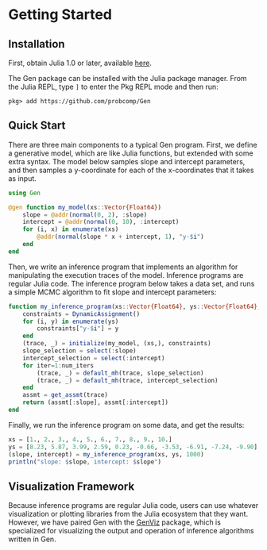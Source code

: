 # Getting Started

## Installation

First, obtain Julia 1.0 or later, available [here](https://julialang.org/downloads/).

The Gen package can be installed with the Julia package manager. From the Julia REPL, type `]` to enter the Pkg REPL mode and then run:
```
pkg> add https://github.com/probcomp/Gen
```

## Quick Start

There are three main components to a typical Gen program.
First, we define a generative model, which are like Julia functions, but extended with some extra syntax.
The model below samples slope and intercept parameters, and then samples a y-coordinate for each of the x-coordinates that it takes as input.

```julia
using Gen

@gen function my_model(xs::Vector{Float64})
    slope = @addr(normal(0, 2), :slope)
    intercept = @addr(normal(0, 10), :intercept)
    for (i, x) in enumerate(xs)
        @addr(normal(slope * x + intercept, 1), "y-$i")
    end
end
```

Then, we write an inference program that implements an algorithm for manipulating the execution traces of the model.
Inference programs are regular Julia code.
The inference program below takes a data set, and runs a simple MCMC algorithm to fit slope and intercept parameters:

```julia
function my_inference_program(xs::Vector{Float64}, ys::Vector{Float64}, num_iters::Int)
    constraints = DynamicAssignment()
    for (i, y) in enumerate(ys)
        constraints["y-$i"] = y
    end
    (trace, _) = initialize(my_model, (xs,), constraints)
    slope_selection = select(:slope)
    intercept_selection = select(:intercept)
    for iter=1:num_iters
        (trace, _) = default_mh(trace, slope_selection)
        (trace, _) = default_mh(trace, intercept_selection)
    end
    assmt = get_assmt(trace)
    return (assmt[:slope], assmt[:intercept])
end
```

Finally, we run the inference program on some data, and get the results:

```julia
xs = [1., 2., 3., 4., 5., 6., 7., 8., 9., 10.]
ys = [8.23, 5.87, 3.99, 2.59, 0.23, -0.66, -3.53, -6.91, -7.24, -9.90]
(slope, intercept) = my_inference_program(xs, ys, 1000)
println("slope: $slope, intercept: $slope")
```

## Visualization Framework

Because inference programs are regular Julia code, users can use whatever visualization or plotting libraries from the Julia ecosystem that they want.
However, we have paired Gen with the [GenViz](https://github.com/probcomp/GenViz) package, which is specialized for visualizing the output and operation of inference algorithms written in Gen.
